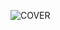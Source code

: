 ![COVER](https://github.com/Jananisankar21419/toolmiet/assets/75440572/67b95dec-2d9d-4a14-a853-e5f40f426945)
